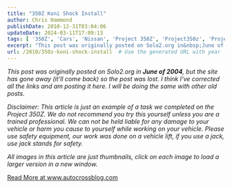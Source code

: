 ```yaml
---
title: "350Z Koni Shock Install"
author: Chris Hammond
publishDate: 2010-12-31T03:04:06
updateDate: 2024-03-11T17:09:13
tags: [ '350Z', 'Cars', 'Nissan', 'Project 350Z', 'Project350z', 'Project350zcom' ]
excerpt: "This post was originally posted on Solo2.org in&nbsp;June of 2004, but the site has gone away (it&#39;ll come back) so the post was lost. I think I've corrected all the links and am posting it here. I will be doing the same with other old posts.  Disclaimer: This article is just an example of a task we completed on the Project 350Z. We do not recommend you try this yourself unless you are a trained professional. We can not be held liable for any damage to your vehicle or harm you cause to yourself while working on your vehicle. Please use safety equipment, our work was done on a vehicle lift, if you use a jack, use jack stands for safety.  All images in this article are just thumbnails, click on each image to load a larger version in a new window. "
url: /2010/350z-koni-shock-install  # Use the generated URL with year
---
```

<p style="margin-top: 0px;"><em>This post was originally posted on Solo2.org in&nbsp;<strong>June of 2004</strong>, but the site has gone away (it&#39;ll come back) so the post was lost. I think I've corrected all the links and am posting it here. I will be doing the same with other old posts.</em></p>  <p style="margin-top: 0px;"><em>Disclaimer: This article is just an example of a task we completed on the Project 350Z. We do not recommend you try this yourself unless you are a trained professional. We can not be held liable for any damage to your vehicle or harm you cause to yourself while working on your vehicle. Please use safety equipment, our work was done on a vehicle lift, if you use a jack, use jack stands for safety.</em></p>  <p style="margin-top: 0px;"><em>All images in this article are just thumbnails, click on each image to load a larger version in a new window.</em></p>  <a href="https://www.autocrossblog.com/350z-koni-shock-install">Read More at www.autocrossblog.com</a>
